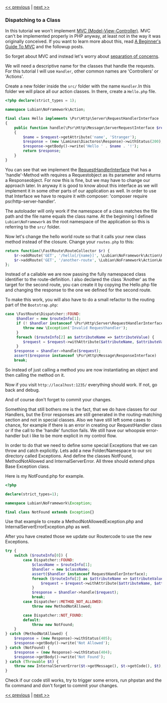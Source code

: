 [<< previous](06-router.md) | [next >>](08-inversion-of-control.md)

### Dispatching to a Class

In this tutorial we won't implement [MVC (Model-View-Controller)](http://martinfowler.com/eaaCatalog/modelViewController.html). 
MVC can't be implemented properly in PHP anyway, at least not in the way it was originally conceived. If you want to
learn more about this, read [A Beginner's Guide To MVC](http://blog.ircmaxell.com/2014/11/a-beginners-guide-to-mvc-for-web.html)
and the followup posts.

So forget about MVC and instead let's worry about [separation of concerns](http://en.wikipedia.org/wiki/Separation_of_concerns).

We will need a descriptive name for the classes that handle the requests. For this tutorial I will use `Handler`, other
common names are 'Controllers' or 'Actions'.

Create a new folder inside the `src/` folder with the name `Handler`.In this folder we will place all our action classes.
In there, create a `Hello.php` file.

```php
<?php declare(strict_types = 1);

namespace Lubian\NoFramework\Action;

final class Hello implements \Psr\Http\Server\RequestHandlerInterface
{
    public function handle(\Psr\Http\Message\ServerRequestInterface $request): \Psr\Http\Message\ResponseInterface
    {
        $name = $request->getAttribute('name', 'Stranger');
        $response = (new \Laminas\Diactoros\Response)->withStatus(200);
        $response->getBody()->write('Hello ' . $name . '!');
        return $response;
    }
}
```

You can see that we implement the [RequestHandlerInterface](https://github.com/php-fig/http-server-handler/blob/master/src/RequestHandlerInterface.php)
that has a 'handle'-Method with requires a Requestobject as its parameter and returns a Responseobject. For now this is
fine, but we may have to change our approach later. In anyway it is good to know about this interface as we will implement
it in some other parts of our application as well. In order to use that Interface we have to require it with composer:
'composer require psr/http-server-handler'.

The autoloader will only work if the namespace of a class matches the file path and the file name equals the class name. 
At the beginning I defined `Lubian\NoFramework` as the root namespace of the application so this is referring to the `src/` folder.

Now let's change the hello world route so that it calls your new class method instead of the closure. Change your `routes.php` to this:

```php
return function(\FastRoute\RouteCollector $r) {
    $r->addRoute('GET', '/hello[/{name}]', \Lubian\NoFramework\Action\Hello::class);
    $r->addRoute('GET', '/another-route', \Lubian\NoFramework\Action\Another::class);
};
```

Instead of a callable we are now passing the fully namespaced class identifier to the route-definition. I also declared
the class 'Another' as the target for the second route, you can create it by copying the Hello.php file and changing
the response to the one we defined for the second route.

To make this work, you will also have to do a small refactor to the routing part of the `Bootstrap.php`:

```php
case \FastRoute\Dispatcher::FOUND:
     $handler = new $routeInfo[1];
     if (! $handler instanceof \Psr\Http\Server\RequestHandlerInterface) {
        throw new \Exception('Invalid Requesthandler');
     }
     foreach ($routeInfo[2] as $attributeName => $attributeValue) {
        $request = $request->withAttribute($attributeName, $attributeValue);
     }
    $response = $handler->handle($request);
    assert($response instanceof \Psr\Http\Message\ResponseInterface)
    break;
```

So instead of just calling a method you are now instantiating an object and then calling the method on it.

Now if you visit `http://localhost:1235/` everything should work. If not, go back and debug.

And of course don't forget to commit your changes.

Something that still bothers me is the fact, that we do have classes for our Handlers, but the Error responses are still
generated in the routing-matching section and not in special classes. Also we have still left some cases to chance, for
example if there is an error in creating our RequestHandler class or if the call to the 'handle' function fails. We still
have our whoopsie error-handler but i like to be more explicit in my control flow.

In order to do that we need to define some special Exceptions that we can throw and catch explicitly. Lets add a new
Folder/Namespace to our src directory called Exceptions. And define the classes NotFound, MethodNotAllowed and
InternalServerError. All three should extend phps Base Exception class.

Here is my NotFound.php for example.

```php
<?php

declare(strict_types=1);

namespace Lubian\NoFramework\Exception;

final class NotFound extends Exception{}
```

Use that example to create a MethodNotAllowedException.php and InternalServerErrorException.php as well.

After you have created those we update our Routercode to use the new Exceptions.

```php
try {
    switch ($routeInfo[0]) {
        case Dispatcher::FOUND:
            $className = $routeInfo[1];
            $handler = new $className;
            assert($handler instanceof RequestHandlerInterface);
            foreach ($routeInfo[2] as $attributeName => $attributeValue) {
                $request = $request->withAttribute($attributeName, $attributeValue);
            }
            $response = $handler->handle($request);
            break;
        case Dispatcher::METHOD_NOT_ALLOWED:
            throw new MethodNotAllowed;

        case Dispatcher::NOT_FOUND:
        default:
            throw new NotFound;
    }
} catch (MethodNotAllowed) {
    $response = (new Response)->withStatus(405);
    $response->getBody()->write('Not Allowed');
} catch (NotFound) {
    $response = (new Response)->withStatus(404);
    $response->getBody()->write('Not Found');
} catch (Throwable $t) {
    throw new InternalServerError($t->getMessage(), $t->getCode(), $t);
}
```

Check if our code still works, try to trigger some errors, run phpstan and the fix command
and don't forget to commit your changes.

[<< previous](06-router.md) | [next >>](08-inversion-of-control.md)
